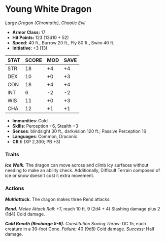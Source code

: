 # Young White Dragon

*Large Dragon (Chromatic), Chaotic Evil*

- **Armor Class:** 17
- **Hit Points:** 123 (13d10 + 52)
- **Speed:** 40 ft., Burrow 20 ft., Fly 80 ft., Swim 40 ft.
- **Initiative**: +3 (13)

|STAT|SCORE|MOD|SAVE|
| --- | --- | --- | ---- |
| STR | 18 | +4 | +4 |
| DEX | 10 | +0 | +3 |
| CON | 18 | +4 | +4 |
| INT | 6 | -2 | -2 |
| WIS | 11 | +0 | +3 |
| CHA | 12 | +1 | +1 |

- **Immunities**: Cold
- **Skills**: Perception +6, Stealth +3
- **Senses**: blindsight 30 ft., darkvision 120 ft.; Passive Perception 16
- **Languages**: Common, Draconic
- **CR** 6 (XP 2,300; PB +3)

### Traits

***Ice Walk.*** The dragon can move across and climb icy surfaces without needing to make an ability check. Additionally, Difficult Terrain composed of ice or snow doesn't cost it extra movement.


### Actions

***Multiattack.*** The dragon makes three Rend attacks.

***Rend.*** *Melee Attack Roll:* +7, reach 10 ft. 9 (2d4 + 4) Slashing damage plus 2 (1d4) Cold damage.

***Cold Breath (Recharge 5-6).*** *Constitution Saving Throw*: DC 15, each creature in a 30-foot Cone. *Failure:*  40 (9d8) Cold damage. *Success:*  Half damage.

